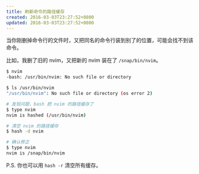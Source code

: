 ```yaml
---
title: 刷新命令的路径缓存
created: 2016-03-03T23:27:52+0800
updated: 2016-03-03T23:27:52+0800
---
```



当你刚删掉命令行的文件时，又把同名的命令行装到别了的位置，可能会找不到该命令。

比如，我删了旧的 nvim，又把新的 nvim 装在了 `/snap/bin/nvim`。

```sh
$ nvim
-bash: /usr/bin/nvim: No such file or directory

$ ls /usr/bin/nvim
"/usr/bin/nvim": No such file or directory (os error 2)

# 发现问题，bash 把 nvim 的路径缓存了
$ type nvim
nvim is hashed (/usr/bin/nvim)

# 清空 nvim 的路径缓存
$ hash -d nvim

# 确认修正
$ type nvim
nvim is /snap/bin/nvim
```

P.S. 你也可以用 `hash -r` 清空所有缓存。

